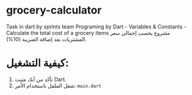 # grocery-calculator
Task in dart by sprints team Programing by Dart - Variables &amp; Constants - Calculate the total cost of a grocery items
مشروع يحسب إجمالي سعر المشتريات بعد إضافة الضريبة (10%).
# كيفية التشغيل:
1. تأكد من أنك مثبت Dart.
2. شغل الملفل باستخدام الأمر: `main.dart`
